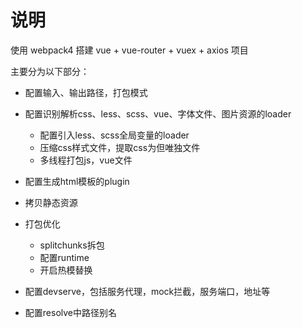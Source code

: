 # 说明

使用 webpack4 搭建 vue + vue-router + vuex + axios 项目

主要分为以下部分：

- 配置输入、输出路径，打包模式

- 配置识别解析css、less、scss、vue、字体文件、图片资源的loader
  - 配置引入less、scss全局变量的loader
  - 压缩css样式文件，提取css为但唯独文件
  - 多线程打包js，vue文件

- 配置生成html模板的plugin

- 拷贝静态资源

- 打包优化
  - splitchunks拆包
  - 配置runtime
  - 开启热模替换


- 配置devserve，包括服务代理，mock拦截，服务端口，地址等

- 配置resolve中路径别名
